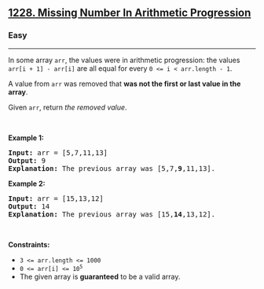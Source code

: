 <h2><a href="https://leetcode.com/problems/missing-number-in-arithmetic-progression/">1228. Missing Number In Arithmetic Progression</a></h2><h3>Easy</h3><hr><div><p>In some array <code>arr</code>, the values were in arithmetic progression: the values <code>arr[i + 1] - arr[i]</code> are all equal for every <code>0 &lt;= i &lt; arr.length - 1</code>.</p>

<p>A value from <code>arr</code> was removed that <strong>was not the first or last value in the array</strong>.</p>

<p>Given <code>arr</code>, return <em>the removed value</em>.</p>

<p>&nbsp;</p>
<p><strong class="example">Example 1:</strong></p>

<pre><strong>Input:</strong> arr = [5,7,11,13]
<strong>Output:</strong> 9
<strong>Explanation:</strong> The previous array was [5,7,<strong>9</strong>,11,13].
</pre>

<p><strong class="example">Example 2:</strong></p>

<pre><strong>Input:</strong> arr = [15,13,12]
<strong>Output:</strong> 14
<strong>Explanation:</strong> The previous array was [15,<strong>14</strong>,13,12].</pre>

<p>&nbsp;</p>
<p><strong>Constraints:</strong></p>

<ul>
	<li><code>3 &lt;= arr.length &lt;= 1000</code></li>
	<li><code>0 &lt;= arr[i] &lt;= 10<sup>5</sup></code></li>
	<li>The given array is <strong>guaranteed</strong> to be a valid array.</li>
</ul>
</div>